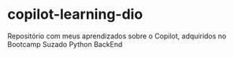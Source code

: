 # copilot-learning-dio
Repositório com meus aprendizados sobre o Copilot, adquiridos no Bootcamp Suzado Python BackEnd
